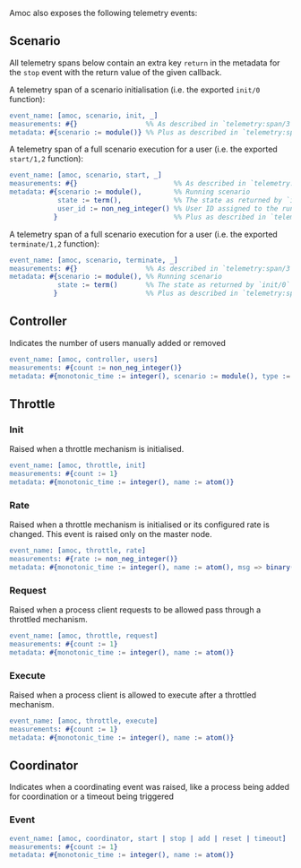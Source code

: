 Amoc also exposes the following telemetry events:

## Scenario

All telemetry spans below contain an extra key `return` in the metadata for the `stop` event with the return value of the given callback.

A telemetry span of a scenario initialisation (i.e. the exported `init/0` function):
```erlang
event_name: [amoc, scenario, init, _]
measurements: #{}                 %% As described in `telemetry:span/3`
metadata: #{scenario := module()} %% Plus as described in `telemetry:span/3`
```

A telemetry span of a full scenario execution for a user (i.e. the exported `start/1,2` function):
```erlang
event_name: [amoc, scenario, start, _]
measurements: #{}                        %% As described in `telemetry:span/3`
metadata: #{scenario := module(),        %% Running scenario
            state := term(),             %% The state as returned by `init/0`
            user_id := non_neg_integer() %% User ID assigned to the running process
           }                             %% Plus as described in `telemetry:span/3`
```

A telemetry span of a full scenario execution for a user (i.e. the exported `terminate/1,2` function):
```erlang
event_name: [amoc, scenario, terminate, _]
measurements: #{}                 %% As described in `telemetry:span/3`
metadata: #{scenario := module(), %% Running scenario
            state := term()       %% The state as returned by `init/0`
           }                      %% Plus as described in `telemetry:span/3`
```

## Controller

Indicates the number of users manually added or removed
```erlang
event_name: [amoc, controller, users]
measurements: #{count := non_neg_integer()}
metadata: #{monotonic_time := integer(), scenario := module(), type := add | remove}
```

## Throttle

### Init

Raised when a throttle mechanism is initialised.
```erlang
event_name: [amoc, throttle, init]
measurements: #{count := 1}
metadata: #{monotonic_time := integer(), name := atom()}
```

### Rate

Raised when a throttle mechanism is initialised or its configured rate is changed.
This event is raised only on the master node.
```erlang
event_name: [amoc, throttle, rate]
measurements: #{rate := non_neg_integer()}
metadata: #{monotonic_time := integer(), name := atom(), msg => binary()}
```

### Request

Raised when a process client requests to be allowed pass through a throttled mechanism.
```erlang
event_name: [amoc, throttle, request]
measurements: #{count := 1}
metadata: #{monotonic_time := integer(), name := atom()}
```

### Execute

Raised when a process client is allowed to execute after a throttled mechanism.
```erlang
event_name: [amoc, throttle, execute]
measurements: #{count := 1}
metadata: #{monotonic_time := integer(), name := atom()}
```

## Coordinator

Indicates when a coordinating event was raised, like a process being added for coordination or a timeout being triggered

### Event
```erlang
event_name: [amoc, coordinator, start | stop | add | reset | timeout]
measurements: #{count := 1}
metadata: #{monotonic_time := integer(), name := atom()}
```
